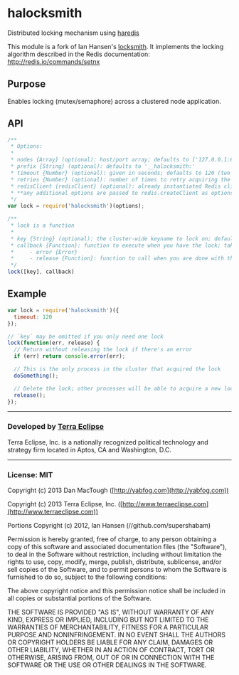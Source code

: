 halocksmith
===========

Distributed locking mechanism using [haredis](https://github.com/carlos8f/haredis)

This module is a fork of Ian Hansen's [locksmith](https://github.com/supershabam/locksmith).
It implements the locking algorithm described in the Redis documentation: http://redis.io/commands/setnx


## Purpose

Enables locking (mutex/semaphore) across a clustered node application.

## API
```javascript
/**
 * Options:
 *
 * nodes {Array} (optional): host/port array; defaults to ['127.0.0.1:6379']; See [haredis](https://github.com/carlos8f/haredis#createclient) for more information
 * prefix {String} (optional): defaults to '__halocksmith:'
 * timeout {Number} (optional): given in seconds; defaults to 120 (two minutes)
 * retries {Number} (optional): number of times to retry acquiring the lock; defaults to 100
 * redisClient {redisClient} (optional): already instantiated Redis client (other Redis options won't be used)
 * **any additional options are passed to redis.createClient as options**
 */
var lock = require('halocksmith')(options);

/**
 * lock is a function
 *
 * key {String} (optional): the cluster-wide keyname to lock on; defaults to ''
 * callback {Function}: function to execute when you have the lock; takes two parameters:
 *     - error {Error}
 *     - release {Function}: function to call when you are done with the lock (required in most circumstances);
 */
lock([key], callback)
```

Example
-------

```javascript
var lock = require('halocksmith')({
  timeout: 120
});

// `key` may be omitted if you only need one lock
lock(function(err, release) {
  // Return without releasing the lock if there's an error
  if (err) return console.error(err);

  // This is the only process in the cluster that acquired the lock
  doSomething();

  // Delete the lock; other processes will be able to acquire a new lock
  release();
});
```
- - -

### Developed by [Terra Eclipse](http://www.terraeclipse.com)
Terra Eclipse, Inc. is a nationally recognized political technology and
strategy firm located in Aptos, CA and Washington, D.C.

- - -

### License: MIT
Copyright (c) 2013 Dan MacTough ([http://yabfog.com](http://yabfog.com))

Copyright (c) 2013 Terra Eclipse, Inc. ([http://www.terraeclipse.com](http://www.terraeclipse.com))

Portions Copyright (c) 2012, Ian Hansen (//github.com/supershabam)

Permission is hereby granted, free of charge, to any person obtaining a copy
of this software and associated documentation files (the "Software"), to deal
in the Software without restriction, including without limitation the rights
to use, copy, modify, merge, publish, distribute, sublicense, and/or sell
copies of the Software, and to permit persons to whom the Software is furnished
to do so, subject to the following conditions:

The above copyright notice and this permission notice shall be included in
all copies or substantial portions of the Software.

THE SOFTWARE IS PROVIDED "AS IS", WITHOUT WARRANTY OF ANY KIND, EXPRESS OR
IMPLIED, INCLUDING BUT NOT LIMITED TO THE WARRANTIES OF MERCHANTABILITY,
FITNESS FOR A PARTICULAR PURPOSE AND NONINFRINGEMENT. IN NO EVENT SHALL THE
AUTHORS OR COPYRIGHT HOLDERS BE LIABLE FOR ANY CLAIM, DAMAGES OR OTHER
LIABILITY, WHETHER IN AN ACTION OF CONTRACT, TORT OR OTHERWISE, ARISING FROM,
OUT OF OR IN CONNECTION WITH THE SOFTWARE OR THE USE OR OTHER DEALINGS IN THE
SOFTWARE.
